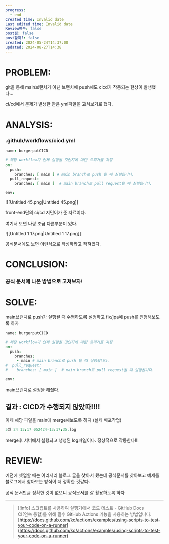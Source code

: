 ```yaml
---
progress:
  - end
Created time: Invalid date
Last edited time: Invalid date
Review여부: false
post됨: false
post할까?: false
created: 2024-05-24T14:37:00
updated: 2024-08-27T14:38
---
```

# PROBLEM:

git을 통해 main브랜치가 아닌 브랜치에 push해도 cicd가 작동되는 현상이 발생했다…

ci/cd에서 문제가 발생한 만큼 yml파일을 고쳐보기로 했다.

# ANALYSIS:

### .github/workflows/cicd.yml

```CoffeeScript
name: burgerputCICD

# 해당 workflow가 언제 실행될 것인지에 대한 트리거를 지정
on:
  push:
    branches: [ main ] # main branch로 push 될 때 실행됩니다.
  pull_request:
    branches: [ main ]  # main branch로 pull request될 때 실행됩니다.

env:
```

  

![[Untitled 45.png|Untitled 45.png]]

front-end단의 ci/cd 지민이가 준 자료이다.

여기서 보면 나랑 조금 다른부분이 있다.

![[Untitled 1 17.png|Untitled 1 17.png]]

공식문서에도 보면 이런식으로 작성하라고 적혀있다.

  

  

# CONCLUSION:

### 공식 문서에 나온 방법으로 고쳐보자!

# SOLVE:

main브랜치로 push가 실행될 때 수행하도록 설정하고 fix/jpa에 push를 진행해보도록 하자

```CoffeeScript
name: burgerputCICD

# 해당 workflow가 언제 실행될 것인지에 대한 트리거를 지정
on:
  push:
    branches:
     - main # main branch로 push 될 때 실행됩니다.
#  pull_request:
#    branches: [ main ]  # main branch로 pull request될 때 실행됩니다.

env:
```

main브랜치로 설정을 해줬다.

  

## 결과 : CICD가 수행되지 않았따!!!!

  

이제 해당 파일을 main에 merge해보도록 하자 (실제 배포작업)

  

```CoffeeScript
5월 24 13:17 052424-13:17:35.log
```

merge후 서버에서 실행되고 생성된 log파일이다. 정상적으로 작동한다!!!

# REVIEW:

예전에 셋업할 때는 이리저리 블로그 글을 찾아서 했는데 공식문서를 찾아보고 예제를 블로그에서 찾아보는 방식이 더 정확한 것같다.

공식 문서만큼 정확한 것이 없으니 공식문서를 잘 활용하도록 하자

  

---

> [!info] 스크립트를 사용하여 실행기에서 코드 테스트 - GitHub Docs  
> CI(연속 통합)를 위해 필수 GitHub Actions 기능을 사용하는 방법입니다.  
> [https://docs.github.com/ko/actions/examples/using-scripts-to-test-your-code-on-a-runner](https://docs.github.com/ko/actions/examples/using-scripts-to-test-your-code-on-a-runner)